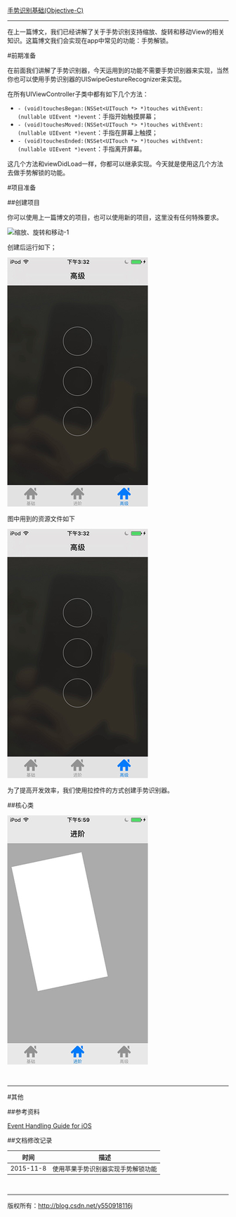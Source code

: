 [手势识别基础(Objective-C)](http://blog.csdn.net/y550918116j/article/details/49719503)

----------

在上一篇博文，我们已经讲解了关于手势识别支持缩放、旋转和移动View的相关知识。这篇博文我们会实现在app中常见的功能：手势解锁。

#前期准备

在前面我们讲解了手势识别器，今天运用到的功能不需要手势识别器来实现，当然你也可以使用手势识别器的UISwipeGestureRecognizer来实现。

在所有UIViewController子类中都有如下几个方法：

- `- (void)touchesBegan:(NSSet<UITouch *> *)touches withEvent:(nullable UIEvent *)event`：手指开始触摸屏幕；
- `- (void)touchesMoved:(NSSet<UITouch *> *)touches withEvent:(nullable UIEvent *)event`：手指在屏幕上触摸；
- `- (void)touchesEnded:(NSSet<UITouch *> *)touches withEvent:(nullable UIEvent *)event`：手指离开屏幕。

这几个方法和viewDidLoad一样，你都可以继承实现。今天就是使用这几个方法去做手势解锁的功能。

#项目准备

##创建项目

你可以使用上一篇博文的项目，也可以使用新的项目，这里没有任何特殊要求。

![缩放、旋转和移动-1](https://raw.githubusercontent.com/937447974/Blog/master/Resources/2015110910.jpg)


创建后运行如下；

![缩放、旋转和移动-1](https://raw.githubusercontent.com/937447974/Blog/master/Resources/2015110907.jpg)

图中用到的资源文件如下

![缩放、旋转和移动-1](https://raw.githubusercontent.com/937447974/Blog/master/Resources/2015110907.jpg)

为了提高开发效率，我们使用拉控件的方式创建手势识别器。

##核心类



![缩放、旋转和移动-1](https://raw.githubusercontent.com/937447974/Blog/master/Resources/2015110813.jpg)

&#160;

----------

#其他

##参考资料

[Event Handling Guide for iOS](https://developer.apple.com/library/ios/documentation/EventHandling/Conceptual/EventHandlingiPhoneOS/GestureRecognizer_basics/GestureRecognizer_basics.html)

##文档修改记录

| 时间 | 描述 |
| ---- | ---- |
| 2015-11-8 | 使用苹果手势识别器实现手势解锁功能 |

&#160;

----------

版权所有：http://blog.csdn.net/y550918116j